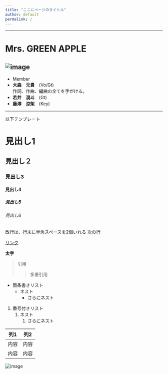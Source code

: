 ```yaml
---
title: "ここにページのタイトル"
author: default
permalink: /
---
```


---
# Mrs. GREEN APPLE
![image](/assets/images/Mrs_artist_photo.png)  
---
- Member  
 - **大森　元貴**　(Vo/Gt)  
作詞、作曲、編曲の全てを手がける。
 - **若井　滉斗**　(Gt)
 - **藤澤　涼架**　(Key)　





---

以下テンプレート

# 見出し1
## 見出し２
### 見出し3
#### 見出し4
##### 見出し5
###### 見出し6

改行は、行末に半角スペースを2個いれる
次の行

[リンク](https://www.google.co.jp/)

**太字**

> 引用
>> 多重引用


- 箇条書きリスト
  - ネスト
    - さらにネスト


1. 番号付きリスト
   1. ネスト
      1. さらにネスト


| 列1  | 列2  |
|-----|-----|
| 内容  | 内容  |
| 内容  | 内容  |

![image](/GHPages_WebSite/assets/images/logo-150.png)
